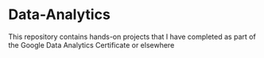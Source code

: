 # Data-Analytics
This repository contains hands-on projects that I have completed as part of the Google Data Analytics Certificate or elsewhere
